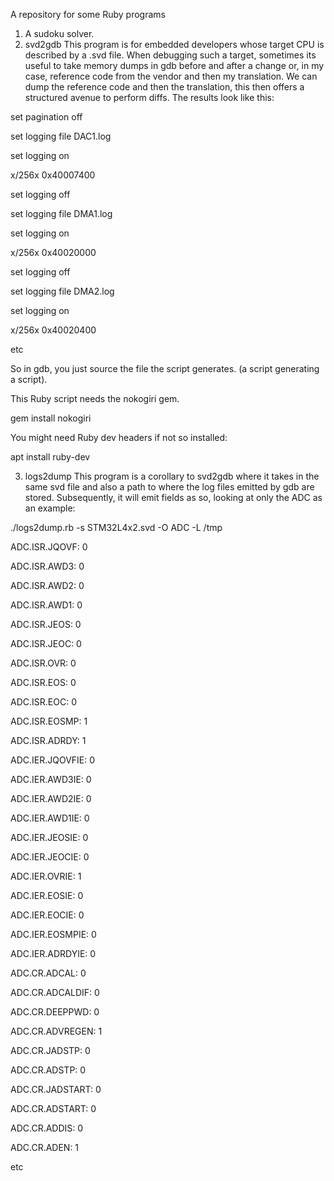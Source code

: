A repository for some Ruby programs

1) A sudoku solver.
2) svd2gdb 
This program is for embedded developers whose target CPU is described
by a .svd file. When debugging such a target, sometimes its useful to
take memory dumps in gdb before and after a change or, in my case,
reference code from the vendor and then my translation. We can dump
the reference code and then the translation, this then offers a
structured avenue to perform diffs. The results look like this:

set pagination off

set logging file DAC1.log

set logging on

x/256x 0x40007400

set logging off

set logging file DMA1.log

set logging on

x/256x 0x40020000

set logging off

set logging file DMA2.log

set logging on

x/256x 0x40020400

etc

So in gdb, you just source the file the script generates. (a script
generating a script).

This Ruby script needs the nokogiri gem.

gem install nokogiri

You might need Ruby dev headers if not so installed:

apt install ruby-dev


3) logs2dump
This program is a corollary to svd2gdb where it takes in the same svd
file and also a path to where the log files emitted by gdb are
stored. Subsequently, it will emit fields as so, looking at only the
ADC as an example:

./logs2dump.rb -s STM32L4x2.svd -O ADC -L /tmp

ADC.ISR.JQOVF: 0

ADC.ISR.AWD3: 0

ADC.ISR.AWD2: 0

ADC.ISR.AWD1: 0

ADC.ISR.JEOS: 0

ADC.ISR.JEOC: 0

ADC.ISR.OVR: 0

ADC.ISR.EOS: 0

ADC.ISR.EOC: 0

ADC.ISR.EOSMP: 1

ADC.ISR.ADRDY: 1

ADC.IER.JQOVFIE: 0

ADC.IER.AWD3IE: 0

ADC.IER.AWD2IE: 0

ADC.IER.AWD1IE: 0

ADC.IER.JEOSIE: 0

ADC.IER.JEOCIE: 0

ADC.IER.OVRIE: 1

ADC.IER.EOSIE: 0

ADC.IER.EOCIE: 0

ADC.IER.EOSMPIE: 0

ADC.IER.ADRDYIE: 0

ADC.CR.ADCAL: 0

ADC.CR.ADCALDIF: 0

ADC.CR.DEEPPWD: 0

ADC.CR.ADVREGEN: 1

ADC.CR.JADSTP: 0

ADC.CR.ADSTP: 0

ADC.CR.JADSTART: 0

ADC.CR.ADSTART: 0

ADC.CR.ADDIS: 0

ADC.CR.ADEN: 1

etc
